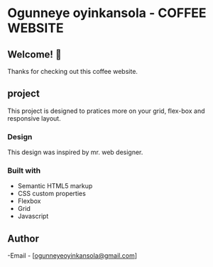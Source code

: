 # Ogunneye oyinkansola - COFFEE WEBSITE

## Welcome! 👋
Thanks for checking out this coffee website.

## project
This project is designed to pratices more on your grid, flex-box and responsive layout.

### Design
This design was inspired by mr. web designer.

### Built with

- Semantic HTML5 markup
- CSS custom properties
- Flexbox
- Grid
- Javascript

## Author
-Email - [ogunneyeoyinkansola@gmail.com]